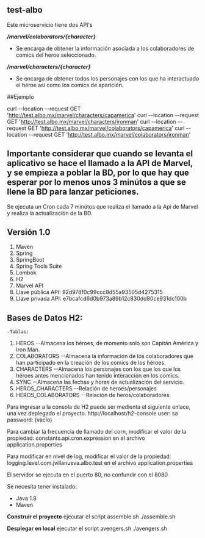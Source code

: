 ## test-albo

Este microservicio tiene dos API's

***/marvel/colaborators/{character}***
 - Se encarga de obtener la información asociada a los colaboradores de
   comics del heroe seleccionado.

***/marvel/characters/{character}***
 - Se encarga de obtener todos los personajes con los que ha
   interactuado el héroe así como los comics de aparición.
   
##Ejemplo

curl --location --request GET 'http://test.albo.mx/marvel/characters/capamerica'
curl --location --request GET 'http://test.albo.mx/marvel/characters/ironman'
curl --location --request GET 'http://test.albo.mx/marvel/colaborators/capamerica'
curl --location --request GET 'http://test.albo.mx/marvel/colaborators/ironman'
   
## Importante considerar que cuando se levanta el aplicativo se hace el llamado a la API de Marvel, y se empieza a poblar la BD, por lo que hay que esperar por lo menos unos 3 minútos a que se llene la BD para lanzar peticiones.

Se ejecuta un Cron cada 7 minútos que realiza el llamado a la Api de Marvel y realiza la actualización de la BD.

## Versión 1.0

 1. Maven
 2. Spring
 3. SpringBoot
 4. Spring Tools Suite
 5. Lombok
 6. H2
 7. Marvel API
 8. Llave pública API: 92d978f0c99ccc8d55a93505d4275315
 9. Llave privada API: e7bcafcd6d0b973a89b12c830dd80ce931dc100b

## Bases de Datos H2:

	-Tablas:
		

 1. HEROS 							--Almacena los héroes, de momento solo son Capitán América y Iron Man.
 2. COLABORATORS					--Almacena la información de los colaboradores que han participado en la creación de los comics de los héroes.
 3. CHARACTERS 						--Almacena los personajes con los que los que los héroes antes mencionados han tenido interacción en los comics.
 4. SYNC							--Almacena las fechas y horas de actualización del servicio.
 5. HEROS_CHARACTERS 				--Relación de heroes/personajes
 6. HEROS_COLABORATORS 				--Relación de heros/colaboradores

Para ingresar a la consola de H2 puede ser medienta el siguiente enlace, una vez deplegado el proyecto.
http://localhost/h2-console
user: sa
password: (vacío)

Para cambiar la frecuencia de llamado del corn, modificar el valor de la propiedad: constants.api.cron.expression en el archivo application.properties

Para modificar en nivel de log, modificar el valor de la propiedad: logging.level.com.jvillanueva.albo.test en el archivo application.properties

El servidor se ejecuta en el puerto 80, no confundir con el 8080

Se necesita tener instalado:
		
 - Java 1.8  		
 - Maven 		

**Construir el proyecto**
   ejecutar el script assemble.sh
   ./assemble.sh

**Desplegar en local**
   ejecutar el script avengers.sh
   ./avengers.sh